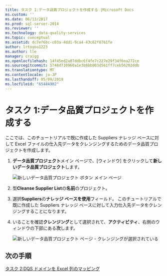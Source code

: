 ```yaml
---
title: タスク 1:データ品質プロジェクトを作成する |Microsoft Docs
ms.custom: ''
ms.date: 06/13/2017
ms.prod: sql-server-2014
ms.reviewer: ''
ms.technology: data-quality-services
ms.topic: conceptual
ms.assetid: dc7ef6bc-c03a-4dd1-9ca4-43c62f8761fe
author: lrtoyou1223
ms.author: lle
manager: craigg
ms.openlocfilehash: 14f45ed2a07ddbc6f4fe7c227e29f34f6ea272ce
ms.sourcegitcommit: 5748d710960a1e3b8bb003d561ff7ceb56202ddb
ms.translationtype: MT
ms.contentlocale: ja-JP
ms.lasthandoff: 05/09/2019
ms.locfileid: "65484902"
---
```

# <a name="task-1-creating-a-data-quality-project"></a>タスク 1:データ品質プロジェクトを作成する
  ここでは、このチュートリアルで既に作成した Suppliers ナレッジ ベースに対して Excel ファイルの仕入先データをクレンジングするためのデータ品質プロジェクトを作成します。  
  
1.  **データ品質プロジェクト**メイン ページで、[ウィンドウ] をクリックして**新しいデータ品質プロジェクト**します。  
  
     ![新しいデータ品質プロジェクト ボタン メイン ページ](../../2014/tutorials/media/et-creatingadataqualityproject-01.jpg "新しいデータ品質プロジェクト ボタン メイン ページ")  
  
2.  型**Cleanse Supplier List**の**名前**のプロジェクト。  
  
3.  選択**Suppliers**の**ナレッジ ベースを使用**フィールド。 このチュートリアルで既に作成した Suppliers ナレッジ ベースに対して入力仕入先データをクレンジングすることになります。  
  
4.  いることを確認**クレンジング**として選択されて、**アクティビティ**、右側のウィンドウの下部にある**次**します。  
  
     ![新しいデータ品質プロジェクト ページ - クレンジングが選択されている](../../2014/tutorials/media/et-creatingadataqualityproject-02.jpg "新しいデータ品質プロジェクト ページ - クレンジングが選択されています。")  
  
## <a name="next-step"></a>次の手順  
 [タスク 2:DQS ドメインを Excel 列のマッピング](../../2014/tutorials/task-2-mapping-excel-columns-to-dqs-domains.md)  
  
  
